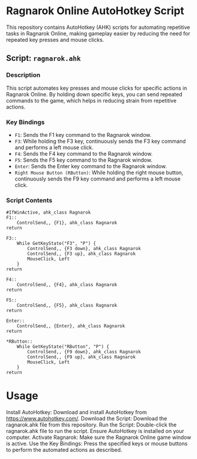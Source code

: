 # Ragnarok Online AutoHotkey Script

This repository contains AutoHotkey (AHK) scripts for automating repetitive tasks in Ragnarok Online, making gameplay easier by reducing the need for repeated key presses and mouse clicks.

## Script: `ragnarok.ahk`

### Description

This script automates key presses and mouse clicks for specific actions in Ragnarok Online. By holding down specific keys, you can send repeated commands to the game, which helps in reducing strain from repetitive actions.

### Key Bindings

- `F1`: Sends the F1 key command to the Ragnarok window.
- `F3`: While holding the F3 key, continuously sends the F3 key command and performs a left mouse click.
- `F4`: Sends the F4 key command to the Ragnarok window.
- `F5`: Sends the F5 key command to the Ragnarok window.
- `Enter`: Sends the Enter key command to the Ragnarok window.
- `Right Mouse Button (RButton)`: While holding the right mouse button, continuously sends the F9 key command and performs a left mouse click.

### Script Contents

```ahk
#IfWinActive, ahk_class Ragnarok
F1::
    ControlSend,, {F1}, ahk_class Ragnarok
return

F3::
    While GetKeyState("F3", "P") {
        ControlSend,, {F3 down}, ahk_class Ragnarok
        ControlSend,, {F3 up}, ahk_class Ragnarok
        MouseClick, Left
    }
return

F4::
    ControlSend,, {F4}, ahk_class Ragnarok
return

F5::
    ControlSend,, {F5}, ahk_class Ragnarok
return

Enter::
    ControlSend,, {Enter}, ahk_class Ragnarok
return

*RButton::
    While GetKeyState("RButton", "P") {
        ControlSend,, {F9 down}, ahk_class Ragnarok
        ControlSend,, {F9 up}, ahk_class Ragnarok
        MouseClick, Left
    }
return
```
# Usage

Install AutoHotkey: Download and install AutoHotkey from https://www.autohotkey.com/.
Download the Script: Download the ragnarok.ahk file from this repository.
Run the Script: Double-click the ragnarok.ahk file to run the script. Ensure AutoHotkey is installed on your computer.
Activate Ragnarok: Make sure the Ragnarok Online game window is active.
Use the Key Bindings: Press the specified keys or mouse buttons to perform the automated actions as described.
